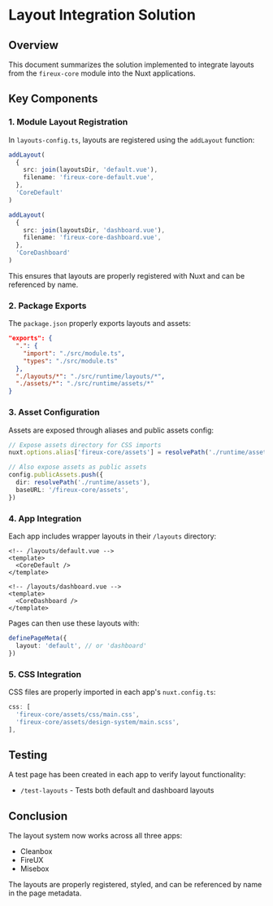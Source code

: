 # Layout Integration Solution

## Overview

This document summarizes the solution implemented to integrate layouts from the `fireux-core` module into the Nuxt applications.

## Key Components

### 1. Module Layout Registration

In `layouts-config.ts`, layouts are registered using the `addLayout` function:

```typescript
addLayout(
  {
    src: join(layoutsDir, 'default.vue'),
    filename: 'fireux-core-default.vue',
  },
  'CoreDefault'
)

addLayout(
  {
    src: join(layoutsDir, 'dashboard.vue'),
    filename: 'fireux-core-dashboard.vue',
  },
  'CoreDashboard'
)
```

This ensures that layouts are properly registered with Nuxt and can be referenced by name.

### 2. Package Exports

The `package.json` properly exports layouts and assets:

```json
"exports": {
  ".": {
    "import": "./src/module.ts",
    "types": "./src/module.ts"
  },
  "./layouts/*": "./src/runtime/layouts/*",
  "./assets/*": "./src/runtime/assets/*"
}
```

### 3. Asset Configuration

Assets are exposed through aliases and public assets config:

```typescript
// Expose assets directory for CSS imports
nuxt.options.alias['fireux-core/assets'] = resolvePath('./runtime/assets')

// Also expose assets as public assets
config.publicAssets.push({
  dir: resolvePath('./runtime/assets'),
  baseURL: '/fireux-core/assets',
})
```

### 4. App Integration

Each app includes wrapper layouts in their `/layouts` directory:

```vue
<!-- /layouts/default.vue -->
<template>
  <CoreDefault />
</template>

<!-- /layouts/dashboard.vue -->
<template>
  <CoreDashboard />
</template>
```

Pages can then use these layouts with:

```typescript
definePageMeta({
  layout: 'default', // or 'dashboard'
})
```

### 5. CSS Integration

CSS files are properly imported in each app's `nuxt.config.ts`:

```typescript
css: [
  'fireux-core/assets/css/main.css',
  'fireux-core/assets/design-system/main.scss',
],
```

## Testing

A test page has been created in each app to verify layout functionality:

- `/test-layouts` - Tests both default and dashboard layouts

## Conclusion

The layout system now works across all three apps:

- Cleanbox
- FireUX
- Misebox

The layouts are properly registered, styled, and can be referenced by name in the page metadata.
